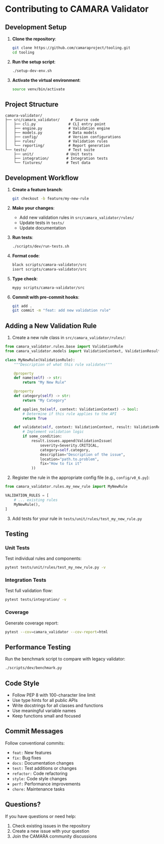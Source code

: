 # Contributing to CAMARA Validator

## Development Setup

1. **Clone the repository**:
   ```bash
   git clone https://github.com/camaraproject/tooling.git
   cd tooling
   ```

2. **Run the setup script**:
   ```bash
   ./setup-dev-env.sh
   ```

3. **Activate the virtual environment**:
   ```bash
   source venv/bin/activate
   ```

## Project Structure

```
camara-validator/
├── src/camara_validator/     # Source code
│   ├── cli.py               # CLI entry point
│   ├── engine.py            # Validation engine
│   ├── models.py            # Data models
│   ├── config/              # Version configurations
│   ├── rules/               # Validation rules
│   └── reporting/           # Report generation
└── tests/                   # Test suite
    ├── unit/               # Unit tests
    ├── integration/        # Integration tests
    └── fixtures/           # Test data
```

## Development Workflow

1. **Create a feature branch**:
   ```bash
   git checkout -b feature/my-new-rule
   ```

2. **Make your changes**:
   - Add new validation rules in `src/camara_validator/rules/`
   - Update tests in `tests/`
   - Update documentation

3. **Run tests**:
   ```bash
   ./scripts/dev/run-tests.sh
   ```

4. **Format code**:
   ```bash
   black scripts/camara-validator/src
   isort scripts/camara-validator/src
   ```

5. **Type check**:
   ```bash
   mypy scripts/camara-validator/src
   ```

6. **Commit with pre-commit hooks**:
   ```bash
   git add .
   git commit -m "feat: add new validation rule"
   ```

## Adding a New Validation Rule

1. Create a new rule class in `src/camara_validator/rules/`:

```python
from camara_validator.rules.base import ValidationRule
from camara_validator.models import ValidationContext, ValidationResult, ValidationIssue, Severity

class MyNewRule(ValidationRule):
    """Description of what this rule validates"""

    @property
    def name(self) -> str:
        return "My New Rule"

    @property
    def category(self) -> str:
        return "My Category"

    def applies_to(self, context: ValidationContext) -> bool:
        # Determine if this rule applies to the API
        return True

    def validate(self, context: ValidationContext, result: ValidationResult) -> None:
        # Implement validation logic
        if some_condition:
            result.issues.append(ValidationIssue(
                severity=Severity.CRITICAL,
                category=self.category,
                description="Description of the issue",
                location="path.to.problem",
                fix="How to fix it"
            ))
```

2. Register the rule in the appropriate config file (e.g., `config/v0_6.py`):

```python
from camara_validator.rules.my_new_rule import MyNewRule

VALIDATION_RULES = [
    # ... existing rules
    MyNewRule(),
]
```

3. Add tests for your rule in `tests/unit/rules/test_my_new_rule.py`

## Testing

### Unit Tests
Test individual rules and components:
```bash
pytest tests/unit/rules/test_my_new_rule.py -v
```

### Integration Tests
Test full validation flow:
```bash
pytest tests/integration/ -v
```

### Coverage
Generate coverage report:
```bash
pytest --cov=camara_validator --cov-report=html
```

## Performance Testing

Run the benchmark script to compare with legacy validator:
```bash
./scripts/dev/benchmark.py
```

## Code Style

- Follow PEP 8 with 100-character line limit
- Use type hints for all public APIs
- Write docstrings for all classes and functions
- Use meaningful variable names
- Keep functions small and focused

## Commit Messages

Follow conventional commits:
- `feat:` New features
- `fix:` Bug fixes
- `docs:` Documentation changes
- `test:` Test additions or changes
- `refactor:` Code refactoring
- `style:` Code style changes
- `perf:` Performance improvements
- `chore:` Maintenance tasks

## Questions?

If you have questions or need help:
1. Check existing issues in the repository
2. Create a new issue with your question
3. Join the CAMARA community discussions
